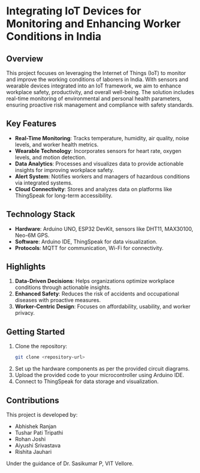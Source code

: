 # Integrating IoT Devices for Monitoring and Enhancing Worker Conditions in India

## Overview
This project focuses on leveraging the Internet of Things (IoT) to monitor and improve the working conditions of laborers in India. With sensors and wearable devices integrated into an IoT framework, we aim to enhance workplace safety, productivity, and overall well-being. The solution includes real-time monitoring of environmental and personal health parameters, ensuring proactive risk management and compliance with safety standards.

## Key Features
- **Real-Time Monitoring**: Tracks temperature, humidity, air quality, noise levels, and worker health metrics.
- **Wearable Technology**: Incorporates sensors for heart rate, oxygen levels, and motion detection.
- **Data Analytics**: Processes and visualizes data to provide actionable insights for improving workplace safety.
- **Alert System**: Notifies workers and managers of hazardous conditions via integrated systems.
- **Cloud Connectivity**: Stores and analyzes data on platforms like ThingSpeak for long-term accessibility.

## Technology Stack
- **Hardware**: Arduino UNO, ESP32 DevKit, sensors like DHT11, MAX30100, Neo-6M GPS.
- **Software**: Arduino IDE, ThingSpeak for data visualization.
- **Protocols**: MQTT for communication, Wi-Fi for connectivity.

## Highlights
1. **Data-Driven Decisions**: Helps organizations optimize workplace conditions through actionable insights.
2. **Enhanced Safety**: Reduces the risk of accidents and occupational diseases with proactive measures.
3. **Worker-Centric Design**: Focuses on affordability, usability, and worker privacy.

## Getting Started
1. Clone the repository:
   ```bash
   git clone <repository-url>
   ```
2. Set up the hardware components as per the provided circuit diagrams.
3. Upload the provided code to your microcontroller using Arduino IDE.
4. Connect to ThingSpeak for data storage and visualization.

## Contributions
This project is developed by:
- Abhishek Ranjan
- Tushar Pati Tripathi
- Rohan Joshi
- Aiyushi Srivastava
- Rishita Jauhari

Under the guidance of Dr. Sasikumar P, VIT Vellore.



